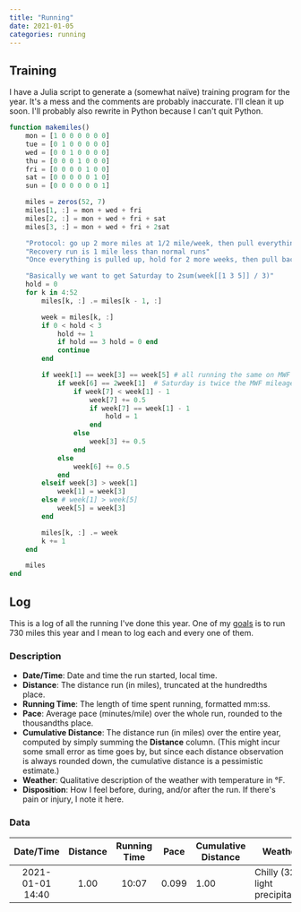 ```yaml
---
title: "Running"
date: 2021-01-05
categories: running
---
```


## Training

I have a Julia script to generate a (somewhat naïve) training program for the year.
It's a mess and the comments are probably inaccurate.
I'll clean it up soon.
I'll probably also rewrite in Python because I can't quit Python.

```julia
function makemiles()
    mon = [1 0 0 0 0 0 0]
    tue = [0 1 0 0 0 0 0]
    wed = [0 0 1 0 0 0 0]
    thu = [0 0 0 1 0 0 0]
    fri = [0 0 0 0 1 0 0]
    sat = [0 0 0 0 0 1 0]
    sun = [0 0 0 0 0 0 1]

    miles = zeros(52, 7)
    miles[1, :] = mon + wed + fri
    miles[2, :] = mon + wed + fri + sat
    miles[3, :] = mon + wed + fri + 2sat

    "Protocol: go up 2 more miles at 1/2 mile/week, then pull everything up by a half mile a week"
    "Recovery run is 1 mile less than normal runs"
    "Once everything is pulled up, hold for 2 more weeks, then pull back 2 miles on the long run"

    "Basically we want to get Saturday to 2sum(week[[1 3 5]] / 3)"
    hold = 0
    for k in 4:52
        miles[k, :] .= miles[k - 1, :]

        week = miles[k, :]
        if 0 < hold < 3
            hold += 1
            if hold == 3 hold = 0 end
            continue
        end

        if week[1] == week[3] == week[5] # all running the same on MWF
            if week[6] == 2week[1]  # Saturday is twice the MWF mileage
                if week[7] < week[1] - 1
                    week[7] += 0.5
                    if week[7] == week[1] - 1
                        hold = 1
                    end
                else
                    week[3] += 0.5
                end
            else
                week[6] += 0.5
            end
        elseif week[3] > week[1]
            week[1] = week[3]
        else # week[1] > week[5]
            week[5] = week[3]
        end

        miles[k, :] .= week
        k += 1
    end

    miles
end
```

## Log

This is a log of all the running I've done this year.
One of my [goals](/about/#my-goals) is to run 730 miles this year and I mean to log each and every one of them.

### Description

- **Date/Time**: Date and time the run started, local time.
- **Distance**: The distance run (in miles), truncated at the hundredths place.
- **Running Time**: The length of time spent running, formatted mm:ss.
- **Pace**: Average pace (minutes/mile) over the whole run, rounded to the thousandths place.
- **Cumulative Distance**: The distance run (in miles) over the entire year, computed by simply summing the **Distance** column.
  (This might incur some small error as time goes by, but since each distance observation is always rounded down, the cumulative distance is a pessimistic estimate.)
- **Weather**: Qualitative description of the weather with temperature in °F.
- **Disposition**: How I feel before, during, and/or after the run.
  If there's pain or injury, I note it here.

### Data


|    Date/Time     | Distance | Running Time | Pace  | Cumulative Distance | Weather                           | Disposition |
|:----------------:|:--------:|:------------:|-------|---------------------|-----------------------------------|-------------|
| 2021-01-01 14:40 | 1.00     | 10:07        | 0.099 | 1.00                | Chilly (32°), light precipitation | OK          |